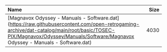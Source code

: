 |Name|Size|
|:---|---:|
|[Magnavox Odyssey - Manuals - Software.dat](https://raw.githubusercontent.com/open-retrogaming-archive/dat-catalog/main/root/basic/TOSEC-PIX/Magnavox/Odyssey/Manuals/Software/Magnavox Odyssey - Manuals - Software.dat)|4030|
